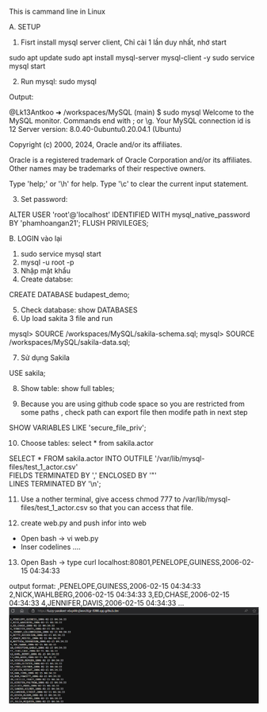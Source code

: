 This is cammand line in Linux

A. SETUP

1. Fisrt install mysql server client, Chỉ cài 1 lần duy nhất, nhớ start

sudo apt update
sudo apt install mysql-server mysql-client -y
sudo service mysql start

2. Run mysql:  sudo mysql


Output: 

@Lk13Antkoo ➜ /workspaces/MySQL (main) $ sudo mysql
Welcome to the MySQL monitor.  Commands end with ; or \g.
Your MySQL connection id is 12
Server version: 8.0.40-0ubuntu0.20.04.1 (Ubuntu)

Copyright (c) 2000, 2024, Oracle and/or its affiliates.

Oracle is a registered trademark of Oracle Corporation and/or its
affiliates. Other names may be trademarks of their respective
owners.

Type 'help;' or '\h' for help. Type '\c' to clear the current input statement.

3. Set password:

ALTER USER 'root'@'localhost' IDENTIFIED WITH mysql_native_password BY 'phamhoangan21';
FLUSH PRIVILEGES;


B. LOGIN vào lại

1. sudo service mysql start
2. mysql -u root -p
3. Nhập mật khẩu
4. Create databse:

CREATE DATABASE budapest_demo;

5. Check database: 
show DATABASES
6. Up load sakita 3 file and run

mysql> SOURCE /workspaces/MySQL/sakila-schema.sql;
mysql> SOURCE /workspaces/MySQL/sakila-data.sql;

7. Sử dụng Sakila

USE sakila;

8. Show table: show full tables;

9. Because you are using github code space so you are restricted from some paths , check path can export file then modife path in next step

SHOW VARIABLES LIKE 'secure_file_priv';


10. Choose tables: select * from sakila.actor

SELECT * FROM sakila.actor
INTO OUTFILE '/var/lib/mysql-files/test_1_actor.csv'  
FIELDS TERMINATED BY ','
ENCLOSED BY '"'  
LINES TERMINATED BY '\n';

11. Use a nother terminal, give access chmod 777 to /var/lib/mysql-files/test_1_actor.csv so that you can access that file.

12. create web.py and push infor into web

- Open bash -> vi web.py
- Inser codelines .... 

13. Open Bash -> type curl localhost:80801,PENELOPE,GUINESS,2006-02-15 04:34:33

output format: 
,PENELOPE,GUINESS,2006-02-15 04:34:33
2,NICK,WAHLBERG,2006-02-15 04:34:33
3,ED,CHASE,2006-02-15 04:34:33
4,JENNIFER,DAVIS,2006-02-15 04:34:33
...
![alt text](image.png)